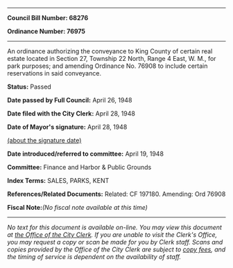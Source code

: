 

********

**Council Bill Number: 68276**
   
**Ordinance Number: 76975**
********

 An ordinance authorizing the conveyance to King County of certain real estate located in Section 27, Township 22 North, Range 4 East, W. M., for park purposes; and amending Ordinance No. 76908 to include certain reservations in said conveyance.

**Status:** Passed
   
**Date passed by Full Council:** April 26, 1948
   
**Date filed with the City Clerk:** April 28, 1948
   
**Date of Mayor's signature:** April 28, 1948
   
[(about the signature date)](/~public/approvaldate.htm)
   
   
   
**Date introduced/referred to committee:** April 19, 1948
   
**Committee:** Finance and Harbor & Public Grounds
   
   
**Index Terms:** SALES, PARKS, KENT

**References/Related Documents:** Related: CF 197180. Amending: Ord 76908

**Fiscal Note:**_(No fiscal note available at this time)_
********

_No text for this document is available on-line. You may view this document at [the Office of the City Clerk](http://www.seattle.gov/leg/clerk/contactUs.htm). If you are unable to visit the Clerk's Office, you may request a copy or scan be made for you by Clerk staff. Scans and copies provided by the Office of the City Clerk are subject to [copy fees](http://clerk.seattle.gov/~public/clerkfees.htm), and the timing of service is dependent on the availability of staff._

